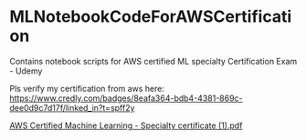 # MLNotebookCodeForAWSCertification
Contains notebook scripts for AWS certified ML specialty Certification Exam - Udemy

Pls verify my certification from aws here: https://www.credly.com/badges/8eafa364-bdb4-4381-869c-dee0d9c7d17f/linked_in?t=spff2y



[AWS Certified Machine Learning - Specialty certificate (1).pdf](https://github.com/user-attachments/files/18295106/AWS.Certified.Machine.Learning.-.Specialty.certificate.1.pdf)
